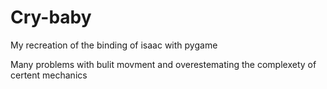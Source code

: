 # Cry-baby
My recreation of the binding of isaac with pygame

Many problems with bulit movment and overestemating the complexety of certent mechanics